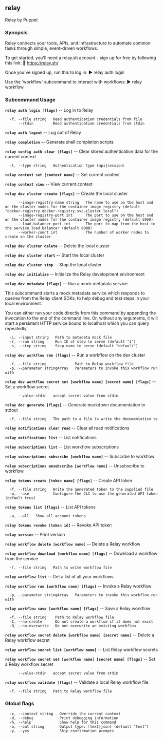 ## relay

Relay by Puppet

### Synopsis

Relay connects your tools, APIs, and infrastructure
to automate common tasks through simple, event-driven workflows.

To get started, you'll need a relay.sh account - sign up for free
by following this link: 🔗 https://relay.sh/

Once you've signed up, run this to log in:
▶️   relay auth login

Use the 'workflow' subcommand to interact with workflows:
▶️   relay workflow


### Subcommand Usage

**`relay auth login [flags]`** -- Log in to Relay
```
  -f, --file string   Read authentication credentials from file
      --stdin         Read authentication credentials from stdin
```

**`relay auth logout`** -- Log out of Relay

**`relay completion`** -- Generate shell completion scripts

**`relay config auth clear [flags]`** -- Clear stored authentication data for the current context
```
  -t, --type string   Authentication type (api|session)
```

**`relay context set [context name]`** -- Set current context

**`relay context view`** -- View current context

**`relay dev cluster create [flags]`** -- Create the local cluster
```
      --image-registry-name string   The name to use on the host and on the cluster nodes for the container image registry (default "docker-registry.docker-registry.svc.cluster.local")
      --image-registry-port int      The port to use on the host and on the cluster nodes for the container image registry (default 5000)
      --load-balancer-port int       The port to map from the host to the service load balancer (default 8080)
      --worker-count int             The number of worker nodes to create on the cluster
```

**`relay dev cluster delete`** -- Delete the local cluster

**`relay dev cluster start`** -- Start the local cluster

**`relay dev cluster stop`** -- Stop the local cluster

**`relay dev initialize`** -- Initialize the Relay development environment

**`relay dev metadata [flags]`** -- Run a mock metadata service
  
This subcommand starts a mock metadata service which
responds to queries from the Relay client SDKs, to help debug
and test steps in your local environment.

You can either run your code directly from this command by appending the
invocation to the end of the command line. Or, without any arguments,
it will start a persistent HTTP service bound to localhost which
you can query repeatedly.
```
  -i, --input string   Path to metadata mock file
  -r, --run string     Run ID of step to serve (default "1")
  -s, --step string    Step name to serve (default "default")
```

**`relay dev workflow run [flags]`** -- Run a workflow on the dev cluster
```
  -f, --file string             Path to Relay workflow file
  -p, --parameter stringArray   Parameters to invoke this workflow run with
```

**`relay dev workflow secret set [workflow name] [secret name] [flags]`** -- Set a workflow secret
```
      --value-stdin   accept secret value from stdin
```

**`relay doc generate [flags]`** -- Generate markdown documentation to stdout
```
  -f, --file string   The path to a file to write the documentation to
```

**`relay notifications clear read`** -- Clear all read notifications

**`relay notifications list`** -- List notifications

**`relay subscriptions list`** -- List workflow subscriptions

**`relay subscriptions subscribe [workflow name]`** -- Subscribe to workflow

**`relay subscriptions unsubscribe [workflow name]`** -- Unsubscribe to workflow

**`relay tokens create [token name] [flags]`** -- Create API token
```
  -f, --file string   Write the generated token to the supplied file
  -u, --use           Configure the CLI to use the generated API token (default true)
```

**`relay tokens list [flags]`** -- List API tokens
```
  -a, --all   Show all account tokens
```

**`relay tokens revoke [token id]`** -- Revoke API token

**`relay version`** -- Print version

**`relay workflow delete [workflow name]`** -- Delete a Relay workflow

**`relay workflow download [workflow name] [flags]`** -- Download a workflow from the service
```
  -f, --file string   Path to write workflow file
```

**`relay workflow list`** -- Get a list of all your workflows

**`relay workflow run [workflow name] [flags]`** -- Invoke a Relay workflow
```
  -p, --parameter stringArray   Parameters to invoke this workflow run with
```

**`relay workflow save [workflow name] [flags]`** -- Save a Relay workflow
```
  -f, --file string    Path to Relay workflow file
  -C, --no-create      Do not create a workflow if it does not exist
  -O, --no-overwrite   Do not overwrite an existing workflow
```

**`relay workflow secret delete [workflow name] [secret name]`** -- Delete a Relay workflow secret

**`relay workflow secret list [workflow name]`** -- List Relay workflow secrets

**`relay workflow secret set [workflow name] [secret name] [flags]`** -- Set a Relay workflow secret
```
      --value-stdin   accept secret value from stdin
```

**`relay workflow validate [flags]`** -- Validate a local Relay workflow file
```
  -f, --file string   Path to Relay workflow file
```

### Global flags
```
  -x, --context string   Override the current context
  -d, --debug            Print debugging information
  -h, --help             Show help for this command
  -o, --out string       Output type: (text|json) (default "text")
  -y, --yes              Skip confirmation prompts

```
